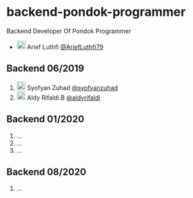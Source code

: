 # backend-pondok-programmer
Backend Developer Of Pondok Programmer

- <img src="https://github.com/ariefluthfi79.png" width="20px"> Arief Luthfi [@AriefLuthfi79](https://github.com/AriefLuthfi79)

## Backend 06/2019
 1. <img src="https://github.com/syofyanzuhad.png" width="20px"> Syofyan Zuhad [@syofyanzuhad](https://github.com/syofyanzuhad)
 2. <img src="https://github.com/aldyrifaldi.png" width="20px"> Aldy Rifaldi.B [@aldyrifaldi](https://github.com/aldyrifaldi)
 
## Backend 01/2020
 1. ...
 2. ...
 3. ...
 
## Backend 08/2020
 1. ...
